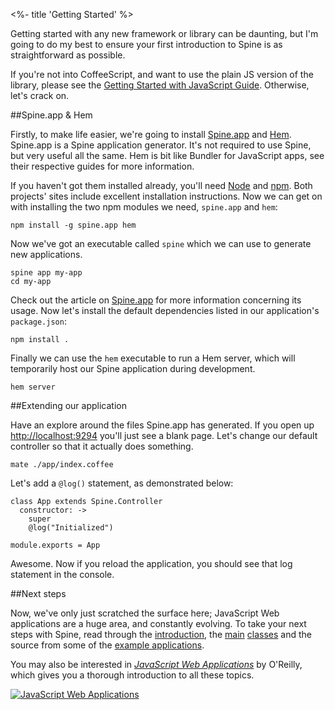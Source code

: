 <%- title 'Getting Started' %>

Getting started with any new framework or library can be daunting, but I'm going to do my best to ensure your first introduction to Spine is as straightforward as possible.

If you're not into CoffeeScript, and want to use the plain JS version of the library, please see the [Getting Started with JavaScript Guide](<%= docs_path("started_js") %>). Otherwise, let's crack on.

##Spine.app & Hem

Firstly, to make life easier, we're going to install [Spine.app](<%= docs_path("app") %>) and [Hem](<%= docs_path("hem") %>). Spine.app is a Spine application generator. It's not required to use Spine, but very useful all the same. Hem is bit like Bundler for JavaScript apps, see their respective guides for more information.

If you haven't got them installed already, you'll need [Node](http://nodejs.org) and [npm](http://npmjs.org). Both projects' sites include excellent installation instructions. Now we can get on with installing the two npm modules we need, `spine.app` and `hem`:

    npm install -g spine.app hem
    
Now we've got an executable called `spine` which we can use to generate new applications. 
    
    spine app my-app
    cd my-app
    
Check out the article on [Spine.app](<%= docs_path("app") %>) for more information concerning its usage. Now let's install the default dependencies listed in our application's `package.json`:

    npm install .

Finally we can use the `hem` executable to run a Hem server, which will temporarily host our Spine application during development.
    
    hem server
    
##Extending our application

Have an explore around the files Spine.app has generated. If you open up [http://localhost:9294](http://localhost:9294) you'll just see a blank page. Let's change our default controller so that it actually does something. 
    
    mate ./app/index.coffee
    
Let's add a `@log()` statement, as demonstrated below:
    
    class App extends Spine.Controller
      constructor: ->
        super
        @log("Initialized")

    module.exports = App
    
Awesome. Now if you reload the application, you should see that log statement in the console.

##Next steps

Now, we've only just scratched the surface here; JavaScript Web applications are a huge area, and constantly evolving. To take your next steps with Spine, read through the [introduction](<%= docs_path("introduction") %>), the [main](<%= docs_path("models") %>) [classes](<%= docs_path("controllers") %>) and the source from some of the [example applications](<%= pages_path("examples") %>).  

You may also be interested in [*JavaScript Web Applications*](http://oreilly.com/catalog/0636920018421) by O'Reilly, which gives you a thorough introduction to all these topics. 

[![JavaScript Web Applications](http://covers.oreilly.com/images/0636920018421/cat.gif)](http://oreilly.com/catalog/0636920018421)